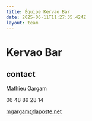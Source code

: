 ```yaml
---
title: Équipe Kervao Bar
date: 2025-06-11T11:27:35.424Z
layout: team
---
```


# Kervao Bar

## contact 

Mathieu Gargam

06 48 89 28 14 

mgargam@laposte.net

